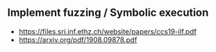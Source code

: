 ## Implement fuzzing / Symbolic execution

- https://files.sri.inf.ethz.ch/website/papers/ccs19-ilf.pdf
- https://arxiv.org/pdf/1908.09878.pdf
